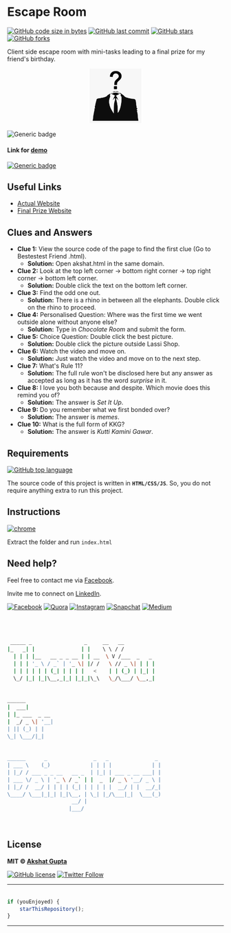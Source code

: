 # Escape Room

[![GitHub code size in bytes](https://img.shields.io/github/languages/code-size/akshatvg/Escape-Room?logo=github&style=social)](https://github.com/akshatvg/) [![GitHub last commit](https://img.shields.io/github/last-commit/akshatvg/Escape-Room?style=social&logo=git)](https://github.com/akshatvg/) [![GitHub stars](https://img.shields.io/github/stars/akshatvg/Escape-Room?style=social)](https://github.com/akshatvg/Escape-Room/stargazers) [![GitHub forks](https://img.shields.io/github/forks/akshatvg/Escape-Room?style=social&logo=git)](https://github.com/akshatvg/Escape-Room/network)

Client side escape room with mini-tasks leading to a final prize for my friend's birthday.

<p align="center">
<a href="https://escaperoom.akshatvg.com">
<img src="assets/img/favicon.png" width="120px" alt="Escape Room Logo"/>
</a>
</p>

![Generic badge](https://img.shields.io/badge/Escape-Room-orange) 

#### Link for [demo](https://escaperoom.akshatvg.com) 
[![Generic badge](https://img.shields.io/badge/view-demo-orange)](https://escaperoom.akshatvg.com)

## Useful Links

- [Actual Website](https://escaperoom.akshatvg.com)
- [Final Prize Website](https://rastogi.codes)

## Clues and Answers
* **Clue 1:** View the source code of the page to find the first clue (Go to Bestestest Friend .html).
  * **Solution:** Open akshat.html in the same domain.
* **Clue 2:** Look at the top left corner -> bottom right corner -> top right corner -> bottom left corner.
  * **Solution:** Double click the text on the bottom left corner.
* **Clue 3:** Find the odd one out.
  * **Solution:** There is a rhino in between all the elephants. Double click on the rhino to proceed.
* **Clue 4:** Personalised Question: Where was the first time we went outside alone without anyone else?
  * **Solution:** Type in *Chocolate Room* and submit the form.
* **Clue 5:** Choice Question: Double click the best picture.
  * **Solution:** Double click the picture outside Lassi Shop.
* **Clue 6:** Watch the video and move on.
  * **Solution:** Just watch the video and move on to the next step.
* **Clue 7:** What's Rule 11?
  * **Solution:** The full rule won't be disclosed here but any answer as accepted as long as it has the word *surprise* in it.
* **Clue 8:** I love you both because and despite. Which movie does this remind you of?
  * **Solution:** The answer is *Set It Up*.
* **Clue 9:** Do you remember what we first bonded over?
  * **Solution:** The answer is *memes*.
* **Clue 10:** What is the full form of KKG?
  * **Solution:** The answer is *Kutti Kamini Gawar*.

## Requirements

[![GitHub top language](https://img.shields.io/github/languages/top/akshatvg/Escape-Room?logo=html&style=social)](https://github.com/akshatvg/)

The source code of this project is written in **`HTML/CSS/JS`**. So, you do not require anything extra to run this project.

## Instructions

[![chrome](https://img.shields.io/badge/Open-index.html-lightgrey.svg?logo=google-chrome&style=popout&logoColor=red)](#!)

Extract the folder and run `index.html`


## Need help?


Feel free to contact me via [Facebook](https://www.facebook.com/akshatvg).

Invite me to connect on [LinkedIn](https://www.linkedin.com/in/akshatvg/).

[![Facebook](https://img.shields.io/badge/Facebook-add-blue.svg?logo=facebook&logoColor=white)](https://www.facebook.com/akshatvg) [![Quora](https://img.shields.io/badge/Quora-ask-red.svg?logo=quora)](https://www.quora.com/profile/Akshat-Gupta-279) [![Instagram](https://img.shields.io/badge/Instagram-follow-purple.svg?logo=instagram&logoColor=white)](https://www.instagram.com/akshatvg/) [![Snapchat](https://img.shields.io/badge/Snapchat-add-yellow.svg?logo=snapchat&logoColor=white)](https://www.snapchat.com/add/akshatvg) [![Medium](https://img.shields.io/badge/Medium-follow-black.svg?logo=medium&logoColor=white)](https://medium.com/@akshatvg)


```bash



 _____ _                 _     __   __            
|_   _| |               | |    \ \ / /            
  | | | |__   __ _ _ __ | | __  \ V /___  _   _   
  | | | '_ \ / _` | '_ \| |/ /   \ // _ \| | | |  
  | | | | | | (_| | | | |   <    | | (_) | |_| |  
  \_/ |_| |_|\__,_|_| |_|_|\_\   \_/\___/ \__,_|  
                                                  
                                                  
______                                            
|  ___|                                           
| |_ ___  _ __                                    
|  _/ _ \| '__|                                   
| || (_) | |                                      
\_| \___/|_|                                      
                                                  
                                                  
______      _               _   _               _ 
| ___ \    (_)             | | | |             | |
| |_/ / ___ _ _ __   __ _  | |_| | ___ _ __ ___| |
| ___ \/ _ \ | '_ \ / _` | |  _  |/ _ \ '__/ _ \ |
| |_/ /  __/ | | | | (_| | | | | |  __/ | |  __/_|
\____/ \___|_|_| |_|\__, | \_| |_/\___|_|  \___(_)
                     __/ |                        
                    |___/                         

 


```

## License

**MIT &copy; [Akshat Gupta](https://github.com/akshatvg/Escape-Room/blob/master/LICENSE)**

[![GitHub license](https://img.shields.io/github/license/akshatvg/Escape-Room?style=social&logo=github)](https://github.com/akshatvg/Escape-Room/blob/master/LICENSE) [![Twitter Follow](https://img.shields.io/twitter/follow/akshatvg?style=social)](https://twitter.com/akshatvg)

---------

```javascript

if (youEnjoyed) {
    starThisRepository();
}

```

-----------

